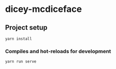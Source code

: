 # dicey-mcdiceface

## Project setup
```
yarn install
```

### Compiles and hot-reloads for development
```
yarn run serve
```

